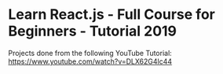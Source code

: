 Learn React.js - Full Course for Beginners - Tutorial 2019
===
Projects done from the following YouTube Tutorial:
https://www.youtube.com/watch?v=DLX62G4lc44